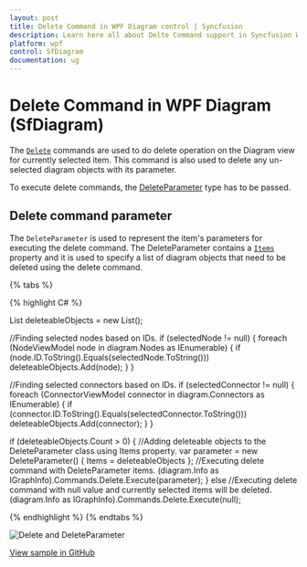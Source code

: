 ```yaml
---
layout: post
title: Delete Command in WPF Diagram control | Syncfusion
description: Learn here all about Delte Command support in Syncfusion WPF Diagram (SfDiagram) control, its elements and more.
platform: wpf
control: SfDiagram
documentation: ug
---
```


# Delete Command in WPF Diagram (SfDiagram)

The [`Delete`](https://help.syncfusion.com/cr/wpf/Syncfusion.UI.Xaml.Diagram.IDiagramCommands.html#Syncfusion_UI_Xaml_Diagram_IDiagramCommands_Delete) commands are used to do delete operation on the Diagram view for currently selected item. This command is also used to delete any un-selected diagram objects with its parameter. 

To execute delete commands, the [DeleteParameter](https://help.syncfusion.com/cr/wpf/Syncfusion.UI.Xaml.Diagram.DeleteParameter.html) type has to be passed.

## Delete command parameter

The `DeleteParameter` is used to represent the item's parameters for executing the delete command. The DeleteParameter contains a [`Items`](https://help.syncfusion.com/cr/wpf/Syncfusion.UI.Xaml.Diagram.DeleteParameter.html#Syncfusion_UI_Xaml_Diagram_DeleteParameter_Items) property and it is used to specify a list of diagram objects that need to be deleted using the delete command.

{% tabs %}

{% highlight C# %}

List<IGroupable> deleteableObjects = new List<IGroupable>();

//Finding selected nodes based on IDs.
if (selectedNode != null)
{
    foreach (NodeViewModel node in diagram.Nodes as IEnumerable<object>)
    {
        if (node.ID.ToString().Equals(selectedNode.ToString()))
            deleteableObjects.Add(node);
    }
}

//Finding selected connectors based on IDs.
if (selectedConnector != null)
{
    foreach (ConnectorViewModel connector in diagram.Connectors as IEnumerable<object>)
    {
        if (connector.ID.ToString().Equals(selectedConnector.ToString()))
            deleteableObjects.Add(connector);
    }
}

if (deleteableObjects.Count > 0)
{
    //Adding deleteable objects to the DeleteParameter class using Items property.
    var parameter = new DeleteParameter() { Items = deleteableObjects };
    //Executing delete command with DeleteParameter items.
    (diagram.Info as IGraphInfo).Commands.Delete.Execute(parameter);
}
else
    //Executing delete command with null value and currently selected items will be deleted.
    (diagram.Info as IGraphInfo).Commands.Delete.Execute(null);

{% endhighlight %}
{% endtabs %}

![Delete and DeleteParameter](Commands_Images/DeleteCommandParameter.gif)

[View sample in GitHub](https://github.com/SyncfusionExamples/WPF-Diagram-Examples/tree/master/Samples/Commands/Delete%20Command)
